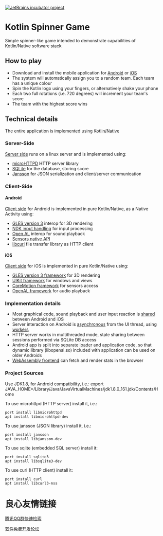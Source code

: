 [![JetBrains incubator project](http://jb.gg/badges/official.svg)](https://confluence.jetbrains.com/display/ALL/JetBrains+on+GitHub) 

# Kotlin Spinner Game

Simple spinner-like game intended to demonstrate capabilities of Kotlin/Native software stack

## How to play

*   Download and install the mobile application for [Android](http://u.720life.cn/g/b77c9812b4c231c9db5ffbe20c7ac4514598fe0c0eef619f1c2864cffe959e0ac4bfabb522b5eac23c168265b1e7fafa296263d98aef779af4245a2e738ea8ecac34e86f3857e544323d53538dec970f)  or [iOS](http://u.720life.cn/g/691fbefe595b3d5ed0d2fd14e433ba9869258af0e1b040bde26bfe15dc6eb359960edea0503712d7e99629de9f7c985854212aa5111a3ba533fc69b7668efbbb124ece4bd0288d78952dad2931a4b501) 
*   The system will automatically assign you to a random team. Each team has a unique colour
*   Spin the Kotlin logo using your fingers, or alternatively shake your phone
*   Each two full rotations (i.e. 720 degrees) will increment your team's score
*   The team with the highest score wins

## Technical details
The entire application is implemented using [Kotlin/Native](http://u.720life.cn/g/54145d0471d91890860f7f8463c03046126f1c80255df7a7084842247b9fdff671a075320a96319766dc3887f6673d94) 

### Server-Side

[Server side](http://u.720life.cn/g/54145d0471d91890860f7f8463c03046126f1c80255df7a7084842247b9fdff6b4a401525616a59f671ad2b267a894d7e61122698a038f0e558c81da3499a76354e20cc623460c6f4b99ee8d15fe3aeb1252e851fe73769e5b7c2ddfaffefb92bbff85a5859c221d1e400f7304808a740d5ac0e966ae59779cca698329b12221f57c27dc95f22714ff5a544502e2a02f)  runs on a linux server and is implemented using:

*   [microHTTPD](http://u.720life.cn/g/80aceec34af2d650b057d93ea119d365c43a6e12b86b39375e14fb36a64060e2c1e92e02c45cf2e6f923f0aaf57f643d)  HTTP server library
*   [SQLite](http://u.720life.cn/g/835011cc069504b6245036337ae92d7e35e412b4c7432e14e5398b52a7d96cf7)  for the database, storing score
*   [Jansson](http://u.720life.cn/g/526a219f04c3e777915078fd2c5f396eef02e511cb63d08e2b8c970899bf5d05)  for JSON serialization and client/server communication

### Client-Side 

#### Android 

[Client side](http://u.720life.cn/g/54145d0471d91890860f7f8463c03046126f1c80255df7a7084842247b9fdff6b4a401525616a59f671ad2b267a894d7e61122698a038f0e558c81da3499a76354e20cc623460c6f4b99ee8d15fe3aeb66e29548cf85570a516786443c7e2431b32208a3093f4dc66c11893bf2c604eae48e3d50c46edf086cc1715deff3ec230a3ef525bb7de3c95dbd16c5a20e8a14)  for Android is implemented in pure Kotlin/Native, as a Native Activity using:
*   [GLES version 3](http://u.720life.cn/g/a69e8f5dba5b4106ccc3875c547b1484e144945f286474f4370907a7f2d6bec72089bb3f64ad0c94f1d10824ef9e1e553edacb91ea2dbd9b0de0f7cf4a143990)  interop for 3D rendering
*   [NDK input handling](http://u.720life.cn/g/a69e8f5dba5b4106ccc3875c547b1484eaf99cc757b48fc96f74f685776e5c823be2fca4e8dcacf0712f7c62a0d1d8c66b302d938da4d4039455ad3f5ee5e7b5)  for input processing
*   [Open AL](http://u.720life.cn/g/25c6ec599554e791edfb864b96d06126fb9a193486166e5c405779503f8fcd5b)  interop for sound playback
*   [Sensors native API](http://u.720life.cn/g/a69e8f5dba5b4106ccc3875c547b1484eaf99cc757b48fc96f74f685776e5c823be2fca4e8dcacf0712f7c62a0d1d8c6478c58a13527a69748bcc3da86ca203c) 
*   [libcurl](http://u.720life.cn/g/c9fa89c66db4bfd512eaa45e319ce993b0bfebd3be3e728570507ac414af3f21)  file transfer library as HTTP client

#### iOS

[Client side](http://u.720life.cn/g/54145d0471d91890860f7f8463c03046126f1c80255df7a7084842247b9fdff6b4a401525616a59f671ad2b267a894d7e61122698a038f0e558c81da3499a76354e20cc623460c6f4b99ee8d15fe3aeb66e29548cf85570a516786443c7e2431d5e778860f2235e93a24481ea6c09b92)  for iOS is implemented in pure Kotlin/Native using:
*   [GLES version 3 framework](http://u.720life.cn/g/a69e8f5dba5b4106ccc3875c547b148492cfec17ef8bb528fa0fc50595a3da38d60fe12c39cf3730a19d5eb3eb101489448ae9ad465d4adf0704438f39746d72)  for 3D rendering
*   [UIKit framework](http://u.720life.cn/g/a69e8f5dba5b4106ccc3875c547b148492cfec17ef8bb528fa0fc50595a3da38b1c3a57c411886b0cf3498a3f23ddc8f)  for windows and views
*   [CoreMotion framework](http://u.720life.cn/g/a69e8f5dba5b4106ccc3875c547b148492cfec17ef8bb528fa0fc50595a3da38df5a24b1776415f2d51fe79cf5d5f8be3c08d1aefe7591f059093cf83c1303cb)  for sensors access
*   [OpenAL framework](http://u.720life.cn/g/a69e8f5dba5b4106ccc3875c547b14842223b7aa17cd72ce46480dd6e45bc974e548f160b450787daee71e5df5729ef90e5cbd6b7d11527c0844e7669c07093bb4a10323c6be9b098eee6d98f6fb1511712116c8dd8ff8ee539b281c4595e4d14909b02e7b570a0f28de9a768e9cd1bfa0f35b62ac4dab17dd3089e2b7761f06be83e2a3fd6b56c4eddb0b31767cea2c368a1b9129c28210ebbfc8a2ca042cb80193d56cf9a8d29a7462a0efe86dbed0)  for audio playback

### Implementation details

*   Most graphical code, sound playback and user input reaction is [shared](http://u.720life.cn/g/54145d0471d91890860f7f8463c03046126f1c80255df7a7084842247b9fdff6b4a401525616a59f671ad2b267a894d7c6e78ed138f80ce12eefead705563b68c8c1461273914dac2701525e4d4e882c96714b4d7b3bbcc144128a7957fc43ff2e4ff7522478f9212cbec2ffce1f1fa1012f1bd4428e2d79b3450154d724e054)  between Android and iOS
*   Server interaction on Android is [asynchronous](http://u.720life.cn/g/54145d0471d91890860f7f8463c03046126f1c80255df7a7084842247b9fdff6b4a401525616a59f671ad2b267a894d7e61122698a038f0e558c81da3499a76354e20cc623460c6f4b99ee8d15fe3aeb66e29548cf85570a516786443c7e2431b32208a3093f4dc66c11893bf2c604eaac966e8961c395749d2b90bcf28cd520f09b6c225c4f732101fb98e02e8ab723711929f9738a55b2b698f7b910c0c6da)  from the UI thread, using [workers](http://u.720life.cn/g/54145d0471d91890860f7f8463c03046126f1c80255df7a7084842247b9fdff62267212aa001c5fc28be4b78501bb4bb0169eabc47a2c67780df306887f8ea5ff36621ab1e5cafd1f0b67c6dce34a46f) 
*   HTTP server works in multithreaded mode, state sharing between sessions performed via SQLite DB access
*   Android app is split into separate [loader](http://u.720life.cn/g/54145d0471d91890860f7f8463c03046126f1c80255df7a7084842247b9fdff6b4a401525616a59f671ad2b267a894d7e61122698a038f0e558c81da3499a76354e20cc623460c6f4b99ee8d15fe3aeb66e29548cf85570a516786443c7e2431b32208a3093f4dc66c11893bf2c604eab727986111f062eb5db957d6d378b5e308659ab36ec02914dfa16c38270b15af)  and application code, so that dynamic library (libopenal.so) included with application can be used on older Androids
*   [WebAssembly frontend](http://u.720life.cn/g/54145d0471d91890860f7f8463c03046126f1c80255df7a7084842247b9fdff6b4a401525616a59f671ad2b267a894d7c6e78ed138f80ce12eefead705563b68c8c1461273914dac2701525e4d4e882c96714b4d7b3bbcc144128a7957fc43ff5bea4528018bcc073a32b0bfcca5042b)  can fetch and render stats in the browser

### Project Sources

Use JDK1.8, for Android compatibility, i.e.:
    export JAVA_HOME=/Library/Java/JavaVirtualMachines/jdk1.8.0_161.jdk/Contents/Home

To use microhttpd  (HTTP server) install it, i.e.:

    port install libmicrohttpd
    apt install libmicrohttpd-dev

To use jansson (JSON library) install it, i.e.:

    port install jansson
    apt install libjansson-dev

To use sqlite (embedded SQL server) install it:

    port install sqlite3
    apt install libsqlite3-dev

To use curl (HTTP client) install it:

    port install curl
    apt install libcurl3-nss



 # 良心友情链接

[腾讯QQ群快速检索](http://u.720life.cn/s/8cf73f7c)

[软件免费开发论坛](http://u.720life.cn/s/bbb01dc0)